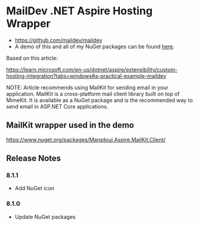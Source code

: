 # MailDev .NET Aspire Hosting Wrapper
- https://github.com/maildev/maildev
- A demo of this and all of my NuGet packages can be found [here](https://github.com/marqdouj/BlazorDemo/).

Based on this article:

https://learn.microsoft.com/en-us/dotnet/aspire/extensibility/custom-hosting-integration?tabs=windows#a-practical-example-maildev

NOTE: Article recommends using MailKit for sending email in your application. 
MailKit is a cross-platform mail client library built on top of MimeKit. 
It is available as a NuGet package and is the recommended way to send email in ASP.NET Core applications.

## MailKit wrapper used in the demo

https://www.nuget.org/packages/Marqdouj.Aspire.MailKit.Client/

## Release Notes
### 8.1.1
- Add NuGet icon

### 8.1.0
- Update NuGet packages

